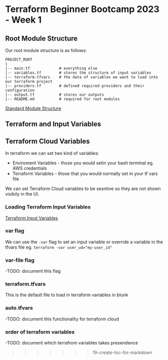 # Terraform Beginner Bootcamp 2023 - Week 1

## Root Module Structure


Our root module structure is as follows:

```
PROJECT_ROOT
|
|-- main.tf             # everything else
|-- variables.tf        # stores the structure of input variables
|-- terraform.tfvars    # the data of variables we want to load into our terraform project
|-- providers.tf        # defined required providers and their configuration
|-- output.tf           # stores our outputs
|-- README.md           # required for root modules
```


[Standard Module Structure](https://developer.hashicorp.com/terraform/language/modules/develop/structure)


## Terraform and Input Variables 

## Terraform Cloud Variables

In terraform we can set two kind of variables:
- Enviroment Variables - those you would setin your bash terminal eg. AWS credentials
- Terraform Variables - those that you would normally set in your tf vars file

We can set Terraform Cloud variables to be sesntive so they are not shown visibily in the UI. 

### Loading Terraform Input Variables
[Terraform Input Variables](https://developer.hashicorp.com/terraform/language/values/variables)


### var flag
We can use the `-var` flag to set an input variable or override a variable in the tfvars file eg. `terraform -var user_ud="my-user_id"`

### var-file flag

-TODO: document this flag

### terraform.tfvars

This is the default file to load in terraform variables in blunk

### auto.tfvars

-TODO: document this functionality for terraform cloud

### order of terraform variables 

-TODO: document which terrafrom variables takes presendence

>>>>>>> 19-create-toc-for-markdown
